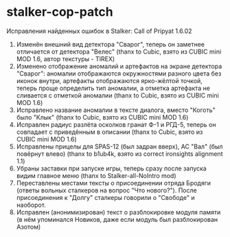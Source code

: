 stalker-cop-patch
=================

Исправления найденных ошибок в Stalker: Call of Pripyat 1.6.02

1. Изменён внешний вид детектора "Сварог", теперь он заметнее отличается от детектора "Велес"
   (thanx to Cubic, взято из CUBIC mini MOD 1.6, автор текстуры - TIREX)
2. Изменено отображение аномалий и артефактов на экране детектора "Сварог": аномалии отображаются
   окружностями разного цвета без иконок внутри, артефакты отображаются ярко-жёлтой точкой,
   теперь проще определить тип аномалии, а отметка артефакта не сливается с отметкой аномалии
   (thanx to Cubic, взято из CUBIC mini MOD 1.6)
3. Исправлено название аномалии в тексте диалога, вместо "Коготь" было "Клык"
   (thanx to Cubic, взято из CUBIC mini MOD 1.6)
4. Исправлен радиус разлёта осколков гранат Ф-1 и РГД-5, теперь он совпадает с приведённым
   в описании (thanx to Cubic, взято из CUBIC mini MOD 1.6)
5. Исправлены прицелы для SPAS-12 (был задран вверх), АС "Вал" (был повёрнут влево)
   (thanx to b1ub4k, взято из correct ironsights alignment 1.1)
6. Убраны заставки при запуске игры, теперь сразу после запуска видим главное меню
   (thanx to Stalker-all-NoIntro mod)
7. Переставлены местами тексты о присоединении отряда Бродяги (ответы вольных сталкеров на вопрос
   "Что нового?"). После присоединения к "Долгу" сталкеры говорили о "Свободе" и наоборот.
8. Исправлен (анонимизирован) текст о разблокировке модуля памяти (в нём упоминался Новиков, даже
   если модуль был разблокирован Азотом)
